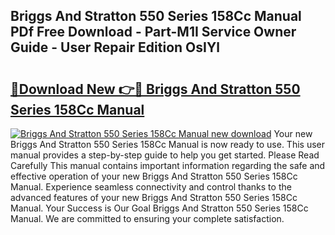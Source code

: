 ## Briggs And Stratton 550 Series 158Cc Manual PDf Free Download - Part-M1I Service Owner Guide - User Repair Edition OsIYl

# <h2><a href="http://bc26623.oget.top/?id=Briggs+And+Stratton+550+Series+158Cc+Manual">🔗Download New 👉🔴 Briggs And Stratton 550 Series 158Cc Manual</a></h2>

[![Briggs And Stratton 550 Series 158Cc Manual new download](https://i.imgur.com/5g1atiW.png)](http://bc26623.oget.top/?id=Briggs+And+Stratton+550+Series+158Cc+Manual)
Your new Briggs And Stratton 550 Series 158Cc Manual is now ready to use. This user manual provides a step-by-step guide to help you get started. Please Read Carefully This manual contains important information regarding the safe and effective operation of your new Briggs And Stratton 550 Series 158Cc Manual. Experience seamless connectivity and control thanks to the advanced features of your new Briggs And Stratton 550 Series 158Cc Manual. Your Success is Our Goal Briggs And Stratton 550 Series 158Cc Manual. We are committed to ensuring your complete satisfaction.
